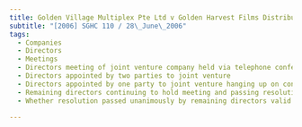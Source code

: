 ```yaml
---
title: Golden Village Multiplex Pte Ltd v Golden Harvest Films Distribution (Pte) Ltd and Another 
subtitle: "[2006] SGHC 110 / 28\_June\_2006"
tags:
  - Companies
  - Directors
  - Meetings
  - Directors meeting of joint venture company held via telephone conference
  - Directors appointed by two parties to joint venture
  - Directors appointed by one party to joint venture hanging up on conference call due to disagreement with directors appointed by other party to joint venture over who should chair meeting
  - Remaining directors continuing to hold meeting and passing resolution
  - Whether resolution passed unanimously by remaining directors valid -Sections 392(1), 392(2) Companies Act (Cap 50, 1994 Rev Ed)

---
```


